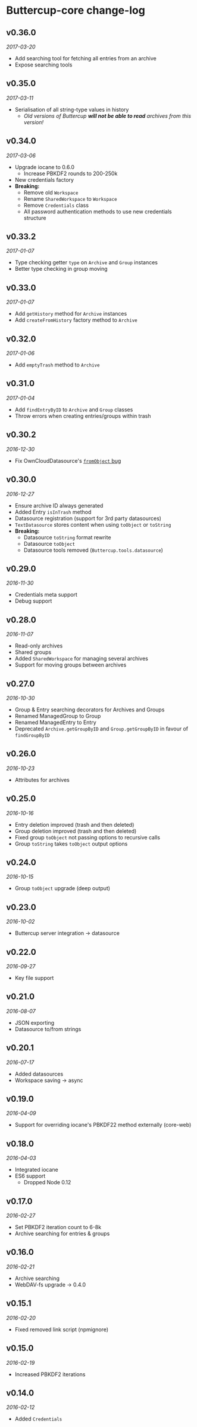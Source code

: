 # Buttercup-core change-log

## v0.36.0
_2017-03-20_

 * Add searching tool for fetching all entries from an archive
 * Expose searching tools

## v0.35.0
_2017-03-11_

 * Serialisation of all string-type values in history
   * _Old versions of Buttercup **will not be able to read** archives from this version!_

## v0.34.0
_2017-03-06_

 * Upgrade iocane to 0.6.0
    * Increase PBKDF2 rounds to 200-250k
 * New credentials factory
 * **Breaking:**
    * Remove old `Workspace`
    * Rename `SharedWorkspace` to `Workspace`
    * Remove `Credentials` class
    * All password authentication methods to use new credentials structure

## v0.33.2
_2017-01-07_

 * Type checking getter `type` on `Archive` and `Group` instances
 * Better type checking in group moving

## v0.33.0
_2017-01-07_

 * Add `getHistory` method for `Archive` instances
 * Add `createFromHistory` factory method to `Archive`

## v0.32.0
_2017-01-06_

 * Add `emptyTrash` method to `Archive`

## v0.31.0
_2017-01-04_

 * Add `findEntryByID` to `Archive` and `Group` classes
 * Throw errors when creating entries/groups within trash

## v0.30.2
_2016-12-30_

 * Fix OwnCloudDatasource's [`fromObject` bug](https://github.com/buttercup-pw/buttercup-core/issues/129)

## v0.30.0
_2016-12-27_

 * Ensure archive ID always generated
 * Added Entry `isInTrash` method
 * Datasource registration (support for 3rd party datasources)
 * `TextDatasource` stores content when using `toObject` or `toString`
 * **Breaking:**
    * Datasource `toString` format rewrite
    * Datasource `toObject`
    * Datasource tools removed (`Buttercup.tools.datasource`)

## v0.29.0
_2016-11-30_

 * Credentials meta support
 * Debug support

## v0.28.0
_2016-11-07_

 * Read-only archives
 * Shared groups
 * Added `SharedWorkspace` for managing several archives
 * Support for moving groups between archives

## v0.27.0
_2016-10-30_

 * Group & Entry searching decorators for Archives and Groups
 * Renamed ManagedGroup to Group
 * Renamed ManagedEntry to Entry
 * Deprecated `Archive.getGroupByID` and `Group.getGroupByID` in favour of `findGroupByID`

## v0.26.0
_2016-10-23_

 * Attributes for archives

## v0.25.0
_2016-10-16_

 * Entry deletion improved (trash and then deleted)
 * Group deletion improved (trash and then deleted)
 * Fixed group `toObject` not passing options to recursive calls
 * Group `toString` takes `toObject` output options

## v0.24.0
_2016-10-15_

 * Group `toObject` upgrade (deep output)

## v0.23.0
_2016-10-02_

 * Buttercup server integration -> datasource

## v0.22.0
_2016-09-27_

 * Key file support

## v0.21.0
_2016-08-07_

 * JSON exporting
 * Datasource to/from strings

## v0.20.1
_2016-07-17_

 * Added datasources
 * Workspace saving -> async

## v0.19.0
_2016-04-09_

 * Support for overriding iocane's PBKDF22 method externally (core-web)

## v0.18.0
_2016-04-03_

 * Integrated iocane
 * ES6 support
    * Dropped Node 0.12

## v0.17.0
_2016-02-27_

 * Set PBKDF2 iteration count to 6-8k
 * Archive searching for entries & groups

## v0.16.0
_2016-02-21_

 * Archive searching
 * WebDAV-fs upgrade -> 0.4.0

## v0.15.1
_2016-02-20_

 * Fixed removed link script (npmignore)

## v0.15.0
_2016-02-19_

 * Increased PBKDF2 iterations

## v0.14.0
_2016-02-12_

 * Added `Credentials`
